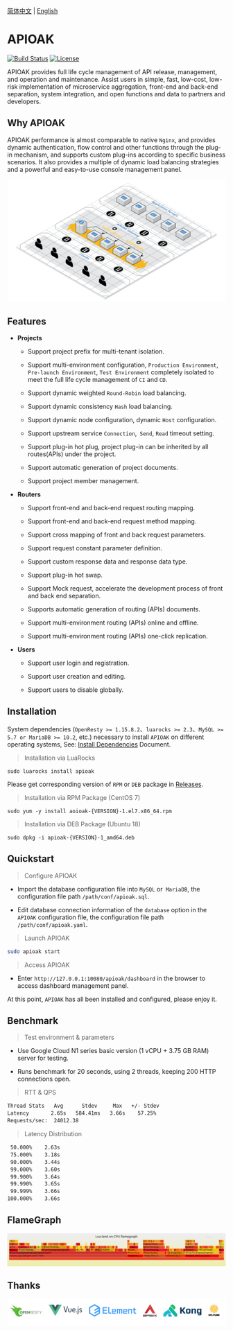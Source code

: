 [简体中文](README_CN.md) | [English](README.md)

# APIOAK

[![Build Status](https://travis-ci.org/apioak/apioak.svg?branch=master)](https://travis-ci.org/apioak/apioak)
[![License](https://img.shields.io/badge/License-Apache%202.0-blue.svg)](https://github.com/apioak/apioak/blob/master/LICENSE)

APIOAK provides full life cycle management of API release, management, and operation and maintenance. Assist users in simple, fast, low-cost, low-risk implementation of microservice aggregation, front-end and back-end separation, system integration, and open functions and data to partners and developers.


## Why APIOAK

APIOAK performance is almost comparable to native `Nginx`, and provides dynamic authentication, flow control and other functions through the plug-in mechanism, and supports custom plug-ins according to specific business scenarios. It also provides a multiple of dynamic load balancing strategies and a powerful and easy-to-use console management panel.

![APIOAK](doc/images/APIOAK-process.png)


## Features

- **Projects**

    - Support project prefix for multi-tenant isolation.
    
    - Support multi-environment configuration, `Production Environment`,` Pre-launch Environment`, `Test Environment` completely isolated to meet the full life cycle management of `CI` and `CD`.
    
    - Support dynamic weighted `Round-Robin` load balancing.
    
    - Support dynamic consistency `Hash` load balancing.
    
    - Support dynamic node configuration, dynamic `Host` configuration.
    
    - Support upstream service `Connection`,` Send`, `Read` timeout setting.
    
    - Support plug-in hot plug, project plug-in can be inherited by all routes(APIs) under the project.
    
    - Support automatic generation of project documents.
    
    - Support project member management.

- **Routers**

    - Support front-end and back-end request routing mapping.
    
    - Support front-end and back-end request method mapping.
    
    - Support cross mapping of front and back request parameters.
    
    - Support request constant parameter definition.
    
    - Support custom response data and response data type.
    
    - Support plug-in hot swap.
    
    - Support Mock request, accelerate the development process of front and back end separation.
    
    - Supports automatic generation of routing (APIs) documents.
    
    - Support multi-environment routing (APIs) online and offline.
    
    - Support multi-environment routing (APIs) one-click replication.

- **Users**

    - Support user login and registration.
    
    - Support user creation and editing.
    
    - Support users to disable globally.


## Installation

System dependencies (`OpenResty >= 1.15.8.2`、`luarocks >= 2.3`、`MySQL >= 5.7 or MariaDB >= 10.2`, etc.) necessary to install `APIOAK` on different operating systems, See: [Install Dependencies](doc/en_US/install-dependencies.md) Document.

> Installation via LuaRocks

```shell
sudo luarocks install apioak
```

Please get corresponding version of `RPM` or `DEB` package in [Releases](https://github.com/apioak/apioak/releases).

> Installation via RPM Package (CentOS 7)

```shell
sudo yum -y install aoioak-{VERSION}-1.el7.x86_64.rpm
```

> Installation via DEB Package (Ubuntu 18)

```shell
sudo dpkg -i apioak-{VERSION}-1_amd64.deb
```

## Quickstart

> Configure APIOAK

- Import the database configuration file into `MySQL` or` MariaDB`, the configuration file path `/path/conf/apioak.sql`.

- Edit database connection information of the `database` option in the` APIOAK` configuration file, the configuration file path `/path/conf/apioak.yaml`.

> Launch APIOAK

```bash
sudo apioak start
```

> Access APIOAK

- Enter `http://127.0.0.1:10080/apioak/dashboard` in the browser to access dashboard management panel.

At this point, `APIOAK` has all been installed and configured, please enjoy it.


## Benchmark

> Test environment & parameters

 - Use Google Cloud N1 series basic version (1 vCPU + 3.75 GB RAM) server for testing.
 
 - Runs benchmark for 20 seconds, using 2 threads, keeping 200 HTTP connections open.

> RTT & QPS

```bash
Thread Stats   Avg      Stdev     Max   +/- Stdev
Latency       2.65s   584.41ms   3.66s    57.25%
Requests/sec:  24012.38
```

> Latency Distribution

```bash
 50.000%    2.63s 
 75.000%    3.18s 
 90.000%    3.44s 
 99.000%    3.60s 
 99.900%    3.64s 
 99.990%    3.65s 
 99.999%    3.66s 
100.000%    3.66s
```

## FlameGraph

![FlameGraph](doc/images/APIOAK-flamegraph.svg)


## Thanks

![Thanks](doc/images/APIOAK-thanks.jpg)
